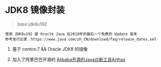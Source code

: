 JDK8 镜像封装
===

> base jdk8u192

``` text
使用 JDK8u192 是 Oracle Java 在2018年的最后一个免费的 Update 版本
参考发行记录：https://www.java.com/zh_CN/download/faq/release_dates.xml
```

1. 基于 centos:7 && Oracle JDK8 的镜像

2. 加入了阿里巴巴开源的 [Alibaba开源的Java诊断工具Arthas](https://github.com/alibaba/arthas)
